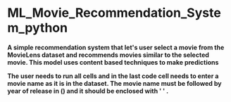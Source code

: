 # ML_Movie_Recommendation_System_python
**A simple recommendation system that let's user select a movie from the MovieLens dataset and recommends movies similar to the selected movie. This model uses content based techniques to make predictions**

**The user needs to run all cells and in the last code cell needs to enter  a movie name as it is in the dataset. The movie name must be followed by year of release in () and it should be enclosed with ' ' .**
